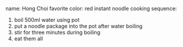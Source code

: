 name: Hong Choi
favorite color: red
instant noodle cooking sequence:
1. boil 500ml water using pot
2. put a noodle package into the pot after water boiling
3. stir for three minutes during boiling
4. eat them all 
